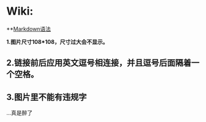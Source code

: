 # Wiki:

**[Markdown语法](https://docs.github.com/cn/get-started/writing-on-github/getting-started-with-writing-and-formatting-on-github/basic-writing-and-formatting-syntax)

**1.图片尺寸108*108，尺寸过大会不显示。**

## 2.链接前后应用英文逗号相连接，并且逗号后面隔着一个空格。

## 3.图片里不能有违规字

...真是醉了
